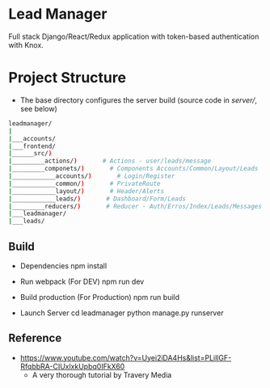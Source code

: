 # Lead Manager 

  Full stack Django/React/Redux application with token-based authentication with Knox. 

# Project Structure
 * The base directory configures the server build (source code in *server/*, see below)
```bash
leadmanager/           
|   
|___accounts/            
|___frontend/        
|______src/)        
|_________actions/)       # Actions - user/leads/message
|_________componets/)       # Components Accounts/Common/Layout/Leads
|____________accounts/)       # Login/Register
|____________common/)       # PrivateRoute
|____________layout/)       # Header/Alerts
|____________leads/)       # Dashboard/Form/Leads
|_________reducers/)       # Reducer - Auth/Erros/Index/Leads/Messages
|___leadmanager/                 
|___leads/        
```

## Build 
* Dependencies
npm install

* Run webpack (For DEV)
npm run dev

* Build production (For Production)
npm run build

* Launch Server
cd leadmanager
python manage.py runserver

## Reference 

* https://www.youtube.com/watch?v=Uyei2iDA4Hs&list=PLillGF-RfqbbRA-CIUxlxkUpbq0IFkX60
  * A very thorough tutorial by Travery Media
